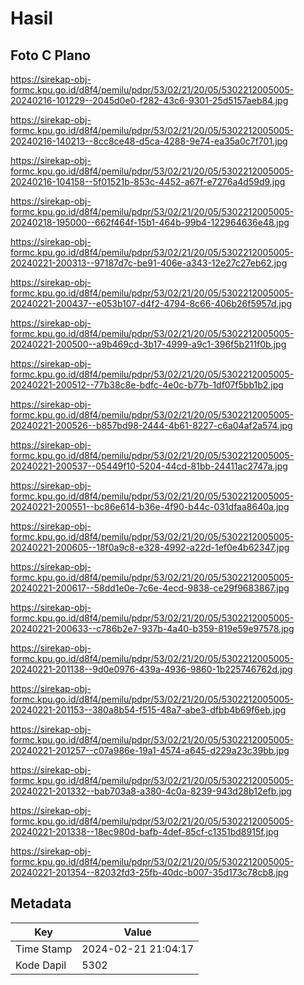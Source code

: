 # Hasil

## Foto C Plano

https://sirekap-obj-formc.kpu.go.id/d8f4/pemilu/pdpr/53/02/21/20/05/5302212005005-20240216-101229--2045d0e0-f282-43c6-9301-25d5157aeb84.jpg

https://sirekap-obj-formc.kpu.go.id/d8f4/pemilu/pdpr/53/02/21/20/05/5302212005005-20240216-140213--8cc8ce48-d5ca-4288-9e74-ea35a0c7f701.jpg

https://sirekap-obj-formc.kpu.go.id/d8f4/pemilu/pdpr/53/02/21/20/05/5302212005005-20240216-104158--5f01521b-853c-4452-a67f-e7276a4d59d9.jpg

https://sirekap-obj-formc.kpu.go.id/d8f4/pemilu/pdpr/53/02/21/20/05/5302212005005-20240218-195000--662f464f-15b1-464b-99b4-122964636e48.jpg

https://sirekap-obj-formc.kpu.go.id/d8f4/pemilu/pdpr/53/02/21/20/05/5302212005005-20240221-200313--97187d7c-be91-406e-a343-12e27c27eb62.jpg

https://sirekap-obj-formc.kpu.go.id/d8f4/pemilu/pdpr/53/02/21/20/05/5302212005005-20240221-200437--e053b107-d4f2-4794-8c66-406b26f5957d.jpg

https://sirekap-obj-formc.kpu.go.id/d8f4/pemilu/pdpr/53/02/21/20/05/5302212005005-20240221-200500--a9b469cd-3b17-4999-a9c1-396f5b211f0b.jpg

https://sirekap-obj-formc.kpu.go.id/d8f4/pemilu/pdpr/53/02/21/20/05/5302212005005-20240221-200512--77b38c8e-bdfc-4e0c-b77b-1df07f5bb1b2.jpg

https://sirekap-obj-formc.kpu.go.id/d8f4/pemilu/pdpr/53/02/21/20/05/5302212005005-20240221-200526--b857bd98-2444-4b61-8227-c6a04af2a574.jpg

https://sirekap-obj-formc.kpu.go.id/d8f4/pemilu/pdpr/53/02/21/20/05/5302212005005-20240221-200537--05449f10-5204-44cd-81bb-24411ac2747a.jpg

https://sirekap-obj-formc.kpu.go.id/d8f4/pemilu/pdpr/53/02/21/20/05/5302212005005-20240221-200551--bc86e614-b36e-4f90-b44c-031dfaa8640a.jpg

https://sirekap-obj-formc.kpu.go.id/d8f4/pemilu/pdpr/53/02/21/20/05/5302212005005-20240221-200605--18f0a9c8-e328-4992-a22d-1ef0e4b62347.jpg

https://sirekap-obj-formc.kpu.go.id/d8f4/pemilu/pdpr/53/02/21/20/05/5302212005005-20240221-200617--58dd1e0e-7c6e-4ecd-9838-ce29f9683867.jpg

https://sirekap-obj-formc.kpu.go.id/d8f4/pemilu/pdpr/53/02/21/20/05/5302212005005-20240221-200633--c786b2e7-937b-4a40-b359-819e59e97578.jpg

https://sirekap-obj-formc.kpu.go.id/d8f4/pemilu/pdpr/53/02/21/20/05/5302212005005-20240221-201138--9d0e0976-439a-4936-9860-1b225746762d.jpg

https://sirekap-obj-formc.kpu.go.id/d8f4/pemilu/pdpr/53/02/21/20/05/5302212005005-20240221-201153--380a8b54-f515-48a7-abe3-dfbb4b69f6eb.jpg

https://sirekap-obj-formc.kpu.go.id/d8f4/pemilu/pdpr/53/02/21/20/05/5302212005005-20240221-201257--c07a986e-19a1-4574-a645-d229a23c39bb.jpg

https://sirekap-obj-formc.kpu.go.id/d8f4/pemilu/pdpr/53/02/21/20/05/5302212005005-20240221-201332--bab703a8-a380-4c0a-8239-943d28b12efb.jpg

https://sirekap-obj-formc.kpu.go.id/d8f4/pemilu/pdpr/53/02/21/20/05/5302212005005-20240221-201338--18ec980d-bafb-4def-85cf-c1351bd8915f.jpg

https://sirekap-obj-formc.kpu.go.id/d8f4/pemilu/pdpr/53/02/21/20/05/5302212005005-20240221-201354--82032fd3-25fb-40dc-b007-35d173c78cb8.jpg


## Metadata

| Key        | Value               |
| ---------- | ------------------- |
| Time Stamp | 2024-02-21 21:04:17 |
| Kode Dapil | 5302                |



